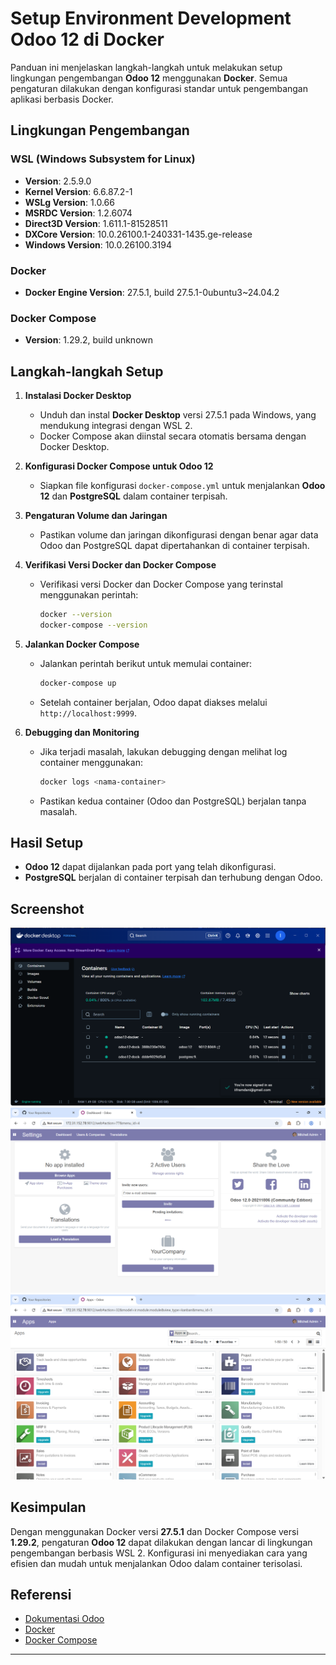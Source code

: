 # Setup Environment Development Odoo 12 di Docker

Panduan ini menjelaskan langkah-langkah untuk melakukan setup lingkungan pengembangan **Odoo 12** menggunakan **Docker**. Semua pengaturan dilakukan dengan konfigurasi standar untuk pengembangan aplikasi berbasis Docker.

## **Lingkungan Pengembangan**

### **WSL (Windows Subsystem for Linux)**
- **Version**: 2.5.9.0
- **Kernel Version**: 6.6.87.2-1
- **WSLg Version**: 1.0.66
- **MSRDC Version**: 1.2.6074
- **Direct3D Version**: 1.611.1-81528511
- **DXCore Version**: 10.0.26100.1-240331-1435.ge-release
- **Windows Version**: 10.0.26100.3194

### **Docker**
- **Docker Engine Version**: 27.5.1, build 27.5.1-0ubuntu3~24.04.2

### **Docker Compose**
- **Version**: 1.29.2, build unknown

## **Langkah-langkah Setup**

1. **Instalasi Docker Desktop**
    - Unduh dan instal **Docker Desktop** versi 27.5.1 pada Windows, yang mendukung integrasi dengan WSL 2.
    - Docker Compose akan diinstal secara otomatis bersama dengan Docker Desktop.

2. **Konfigurasi Docker Compose untuk Odoo 12**
    - Siapkan file konfigurasi `docker-compose.yml` untuk menjalankan **Odoo 12** dan **PostgreSQL** dalam container terpisah.

3. **Pengaturan Volume dan Jaringan**
    - Pastikan volume dan jaringan dikonfigurasi dengan benar agar data Odoo dan PostgreSQL dapat dipertahankan di container terpisah.

4. **Verifikasi Versi Docker dan Docker Compose**
    - Verifikasi versi Docker dan Docker Compose yang terinstal menggunakan perintah:
      ```bash
      docker --version
      docker-compose --version
      ```

5. **Jalankan Docker Compose**
    - Jalankan perintah berikut untuk memulai container:
      ```bash
      docker-compose up
      ```
    - Setelah container berjalan, Odoo dapat diakses melalui `http://localhost:9999`.

6. **Debugging dan Monitoring**
    - Jika terjadi masalah, lakukan debugging dengan melihat log container menggunakan:
      ```bash
      docker logs <nama-container>
      ```
    - Pastikan kedua container (Odoo dan PostgreSQL) berjalan tanpa masalah.

## **Hasil Setup**
- **Odoo 12** dapat dijalankan pada port yang telah dikonfigurasi.
- **PostgreSQL** berjalan di container terpisah dan terhubung dengan Odoo.

## **Screenshot**
![](https://github.com/arifnrrmdn/odoo12-docker/blob/main/images/1.png)
![](https://github.com/arifnrrmdn/odoo12-docker/blob/main/images/2.png)
![](https://github.com/arifnrrmdn/odoo12-docker/blob/main/images/3.png)
  
## **Kesimpulan**
Dengan menggunakan Docker versi **27.5.1** dan Docker Compose versi **1.29.2**, pengaturan **Odoo 12** dapat dilakukan dengan lancar di lingkungan pengembangan berbasis WSL 2. Konfigurasi ini menyediakan cara yang efisien dan mudah untuk menjalankan Odoo dalam container terisolasi.

## **Referensi**
- [Dokumentasi Odoo](https://www.odoo.com/)
- [Docker](https://www.docker.com/)
- [Docker Compose](https://docs.docker.com/compose/)

---
